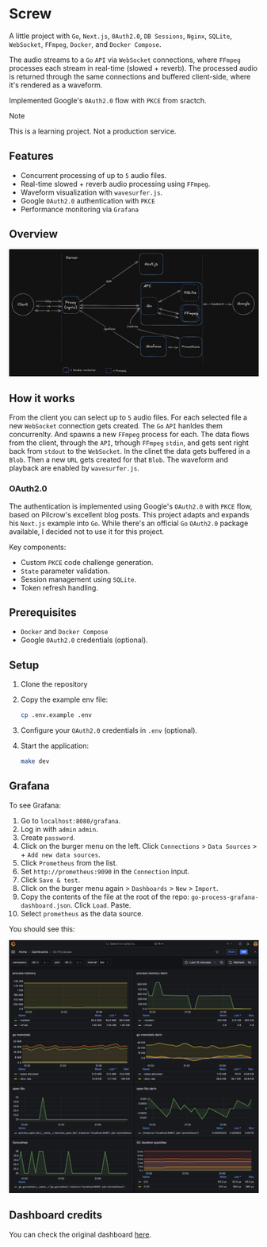 # Screw

A little project with `Go`, `Next.js`, `0Auth2.0`, `DB Sessions`, `Nginx`, `SQLite`, `WebSocket`, `FFmpeg`, `Docker`, and `Docker Compose`.

The audio streams to a `Go` `API` via `WebSocket` connections, where `FFmpeg` processes each stream in real-time (slowed + reverb). The processed audio is returned through the same connections and buffered client-side, where it's rendered as a waveform.

Implemented Google's `0Auth2.0` flow with `PKCE` from sractch.

> [!NOTE]
> This is a learning project. Not a production service.

## Features

- Concurrent processing of up to `5` audio files.
- Real-time slowed + reverb audio processing using `FFmpeg`.
- Waveform visualization with `wavesurfer.js`.
- Google `OAuth2.0` authentication with `PKCE`
- Performance monitoring via `Grafana`

## Overview

![Overview diagram](images/overview.png)

## How it works

From the client you can select up to `5` audio files. For each selected file a new `WebSocket` connection gets created. The `Go` `API` hanldes them concurrenlty. And spawns a new `FFmpeg` process for each. The data flows from the client, through the `API`, trhough `FFmpeg` `stdin`, and gets sent right back from `stdout` to the `WebSocket`. In the clinet the data gets buffered in a `Blob`. Then a new `URL` gets created for that `Blob`. The waveform and playback are enabled by `wavesurfer.js`.

### OAuth2.0

The authentication is implemented using Google's `OAuth2.0` with `PKCE` flow, based on Pilcrow's excellent blog posts. This project adapts and expands his `Next.js` example into `Go`. While there's an official `Go` `OAuth2.0` package available, I decided not to use it for this project.

Key components:

- Custom `PKCE` code challenge generation.
- `State` parameter validation.
- Session management using `SQLite`.
- Token refresh handling.

## Prerequisites

- `Docker` and `Docker Compose`
- Google `OAuth2.0` credentials (optional).

## Setup

1. Clone the repository
2. Copy the example env file:

   ```bash
   cp .env.example .env
   ```

3. Configure your `OAuth2.0` credentials in `.env` (optional).
4. Start the application:

   ```bash
   make dev
   ```

## Grafana

To see Grafana:

1. Go to `localhost:8080/grafana`.
2. Log in with `admin` `admin`.
3. Create `password`.
4. Click on the burger menu on the left. Click `Connections` > `Data Sources` > + `Add new data sources`.
5. Click `Prometheus` from the list.
6. Set `http://prometheus:9090` in the `Connection` input.
7. Click `Save & test`.
8. Click on the burger menu again > `Dashboards` > `New` > `Import`.
9. Copy the contents of the file at the root of the repo: `go-process-grafana-dashboard.json`. Click `Load`. Paste.
10. Select `prometheus` as the data source.

You should see this:

![Grafana dashboard](images/grafana.png)

## Dashboard credits

You can check the original dashboard [here](https://grafana.com/grafana/dashboards/6671-go-processes/).
